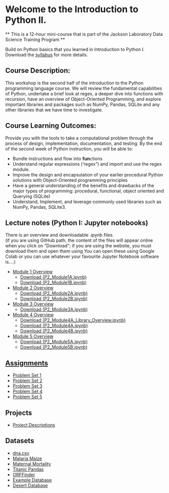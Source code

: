 # Welcome to the Introduction to Python II.

** This is a 12-hour mini-course that is part of the Jackson Laboratory Data Science Training Program **

Build on Python basics that you learned in Introduction to Python I. Download the [syllabus](Python2Syllabus2025_NEW.docx) for more details.
   
## Course Description: 
This workshop is the second half of the introduction to the Python programming 
language course. We will review the fundamental capabilities of Python, undertake
a brief look at regex,  a deeper dive into functions with recursion, have an
overview of Object-Oriented Programming, and explore important libraries and
packages such as NumPy, Pandas, SQLite and any other libraries that we have time
to investigate.     

## Course Learning Outcomes: 
Provide you with the tools to take a computational problem through the process of design, implementation, documentation, and testing. By the end of the second week of Python instruction, you will be able to:
- Bundle instructions and flow into **fun**ctions
- Understand regular expressions (‘regex”) and import and use the regex module. 
- Improve the design and encapsulation of your earlier procedural Python solutions with Object-Oriented programming principles
- Have a general understanding of the benefits and drawbacks of the major types of programming: procedural, functional, object oriented and Querying (SQLite)
- Understand, Implement, and leverage commonly used libraries such as NumPy, Pandas, SQLite3.

## Lecture notes (Python I: Jupyter notebooks)
There is an overview and downloadable .ipynb files.  
(if you are using GitHub path, the content of the files will appear online when you click on "Download"; if you are using the website, you must download them and open them using You can open these using Google Colab or you can use whatever your favourite Jupyter Notebook software is....)
- [Module 1 Overview](course_content_jupyter_notebooks/Module_1.md)
  - <a href = "course_content_jupyter_notebooks/P2_Module1A_Python2.ipynb" download>Download (P2_Module1A.ipynb)<a>
  - <a href = "course_content_jupyter_notebooks/P2_Module1B.ipynb" download>Download (P2_Module1B.ipynb)<a>
- [Module 2 Overview](course_content_jupyter_notebooks/Module_2.md)
  - <a href = "course_content_jupyter_notebooks/P2_Module2A_Python2.ipynb" download>Download (P2_Module2A.ipynb)<a>
  - <a href = "course_content_jupyter_notebooks/P2_Module2AB.ipynb" download>Download (P2_Module2B.ipynb)<a>
- [Module 3 Overview](course_content_jupyter_notebooks/Module_3.md)
  - <a href = "course_content_jupyter_notebooks/P2_Module3AB_Python2.ipynb" download>Download (P2_Module3A.ipynb)<a>
- [Module 4 Overview](course_content_jupyter_notebooks/Module_4.md)
  - <a href = "course_content_jupyter_notebooks/Module4_Overview_of_Libraries.ipynb" download>Download (P2_Module4A_Library_Overview.ipynb)<a>
  - <a href = "course_content_jupyter_notebooks/P2_Module4A.ipynb" download>Download (P2_Module4A.ipynb)<a>
  - <a href = "course_content_jupyter_notebooks/Module4B_Python2.ipynb" download>Download (P2_Module4B.ipynb)<a>
- [Module 5 Overview](course_content_jupyter_notebooks/Module_5.md)
  - <a href = "course_content_jupyter_notebooks/Module5A_Python2.ipynb" download>Download (P2_Module5A.ipynb)<a>
  - <a href = "course_content_jupyter_notebooks/Module5B_Python2.ipynb" download>Download (P2_Module5B.ipynb)

## Assignments
- [Problem Set 1](assignments/problem_set1.md)
- [Problem Set 2](assignments/problem_set2.md)
- [Problem Set 3](assignments/problem_set3.md)
- [Problem Set 4](assignments/problem_set4.md)
- [Problem Set 5](assignments/problem_set5.md)

## Projects
- [Project Descriptions](projects/descriptions.md)

## Datasets
- [dna.csv](datasets/dna.csv)
- [Malaria Maize](datasets/malariaMaize.csv)
- [Maternal Mortality](datasets/maternalMortality.csv)
- [Titanic Pandas](datasets/Titanic_pandas.csv)
- [ORFFinder](datasets/ORFFinder.py)
- [Example Database](datasets/Example_1_2024.db)
- [Desert Database](datasets/JAX2024_Desert_data.db)

